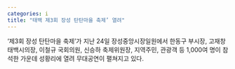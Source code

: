 ```yaml
---
categories: i
title: "태백 제3회 장성 탄탄마을 축제’ 열려"
---
```

‘제3회 장성 탄탄마을 축제’가 지난 24일 장성중앙시장일원에서 한동구 부시장, 고재창 태백시의장, 이철규 국회의원, 신승하 축제위원장, 지역주민, 관광객 등 1,000여 명이 참석한 가운데 성황리에 열려 무대공연이 펼쳐지고 있다.